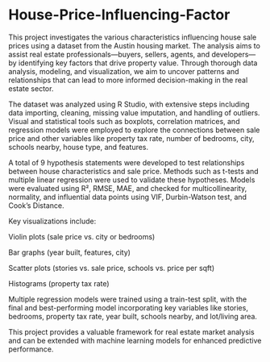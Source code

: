 # House-Price-Influencing-Factor

This project investigates the various characteristics influencing house sale prices using a dataset from the Austin housing market. The analysis aims to assist real estate professionals—buyers, sellers, agents, and developers—by identifying key factors that drive property value. Through thorough data analysis, modeling, and visualization, we aim to uncover patterns and relationships that can lead to more informed decision-making in the real estate sector.

The dataset was analyzed using R Studio, with extensive steps including data importing, cleaning, missing value imputation, and handling of outliers. Visual and statistical tools such as boxplots, correlation matrices, and regression models were employed to explore the connections between sale price and other variables like property tax rate, number of bedrooms, city, schools nearby, house type, and features.

A total of 9 hypothesis statements were developed to test relationships between house characteristics and sale price. Methods such as t-tests and multiple linear regression were used to validate these hypotheses. Models were evaluated using R², RMSE, MAE, and checked for multicollinearity, normality, and influential data points using VIF, Durbin-Watson test, and Cook’s Distance.

Key visualizations include:

Violin plots (sale price vs. city or bedrooms)

Bar graphs (year built, features, city)

Scatter plots (stories vs. sale price, schools vs. price per sqft)

Histograms (property tax rate)

Multiple regression models were trained using a train-test split, with the final and best-performing model incorporating key variables like stories, bedrooms, property tax rate, year built, schools nearby, and lot/living area.

This project provides a valuable framework for real estate market analysis and can be extended with machine learning models for enhanced predictive performance.


